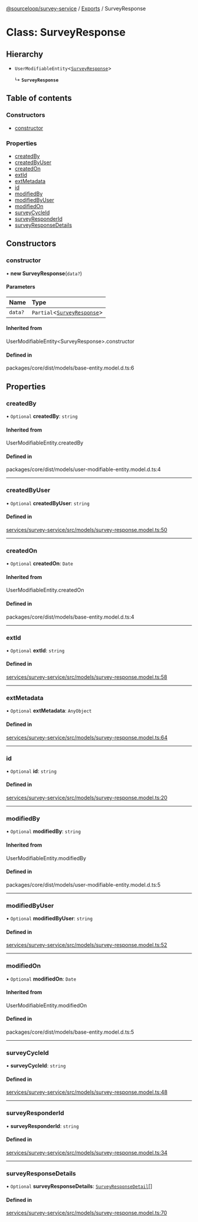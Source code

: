 [@sourceloop/survey-service](../README.md) / [Exports](../modules.md) / SurveyResponse

# Class: SurveyResponse

## Hierarchy

- `UserModifiableEntity`<[`SurveyResponse`](SurveyResponse.md)\>

  ↳ **`SurveyResponse`**

## Table of contents

### Constructors

- [constructor](SurveyResponse.md#constructor)

### Properties

- [createdBy](SurveyResponse.md#createdby)
- [createdByUser](SurveyResponse.md#createdbyuser)
- [createdOn](SurveyResponse.md#createdon)
- [extId](SurveyResponse.md#extid)
- [extMetadata](SurveyResponse.md#extmetadata)
- [id](SurveyResponse.md#id)
- [modifiedBy](SurveyResponse.md#modifiedby)
- [modifiedByUser](SurveyResponse.md#modifiedbyuser)
- [modifiedOn](SurveyResponse.md#modifiedon)
- [surveyCycleId](SurveyResponse.md#surveycycleid)
- [surveyResponderId](SurveyResponse.md#surveyresponderid)
- [surveyResponseDetails](SurveyResponse.md#surveyresponsedetails)

## Constructors

### constructor

• **new SurveyResponse**(`data?`)

#### Parameters

| Name | Type |
| :------ | :------ |
| `data?` | `Partial`<[`SurveyResponse`](SurveyResponse.md)\> |

#### Inherited from

UserModifiableEntity<SurveyResponse\>.constructor

#### Defined in

packages/core/dist/models/base-entity.model.d.ts:6

## Properties

### createdBy

• `Optional` **createdBy**: `string`

#### Inherited from

UserModifiableEntity.createdBy

#### Defined in

packages/core/dist/models/user-modifiable-entity.model.d.ts:4

___

### createdByUser

• `Optional` **createdByUser**: `string`

#### Defined in

[services/survey-service/src/models/survey-response.model.ts:50](https://github.com/sourcefuse/loopback4-microservice-catalog/blob/93a7f917/services/survey-service/src/models/survey-response.model.ts#L50)

___

### createdOn

• `Optional` **createdOn**: `Date`

#### Inherited from

UserModifiableEntity.createdOn

#### Defined in

packages/core/dist/models/base-entity.model.d.ts:4

___

### extId

• `Optional` **extId**: `string`

#### Defined in

[services/survey-service/src/models/survey-response.model.ts:58](https://github.com/sourcefuse/loopback4-microservice-catalog/blob/93a7f917/services/survey-service/src/models/survey-response.model.ts#L58)

___

### extMetadata

• `Optional` **extMetadata**: `AnyObject`

#### Defined in

[services/survey-service/src/models/survey-response.model.ts:64](https://github.com/sourcefuse/loopback4-microservice-catalog/blob/93a7f917/services/survey-service/src/models/survey-response.model.ts#L64)

___

### id

• `Optional` **id**: `string`

#### Defined in

[services/survey-service/src/models/survey-response.model.ts:20](https://github.com/sourcefuse/loopback4-microservice-catalog/blob/93a7f917/services/survey-service/src/models/survey-response.model.ts#L20)

___

### modifiedBy

• `Optional` **modifiedBy**: `string`

#### Inherited from

UserModifiableEntity.modifiedBy

#### Defined in

packages/core/dist/models/user-modifiable-entity.model.d.ts:5

___

### modifiedByUser

• `Optional` **modifiedByUser**: `string`

#### Defined in

[services/survey-service/src/models/survey-response.model.ts:52](https://github.com/sourcefuse/loopback4-microservice-catalog/blob/93a7f917/services/survey-service/src/models/survey-response.model.ts#L52)

___

### modifiedOn

• `Optional` **modifiedOn**: `Date`

#### Inherited from

UserModifiableEntity.modifiedOn

#### Defined in

packages/core/dist/models/base-entity.model.d.ts:5

___

### surveyCycleId

• **surveyCycleId**: `string`

#### Defined in

[services/survey-service/src/models/survey-response.model.ts:48](https://github.com/sourcefuse/loopback4-microservice-catalog/blob/93a7f917/services/survey-service/src/models/survey-response.model.ts#L48)

___

### surveyResponderId

• **surveyResponderId**: `string`

#### Defined in

[services/survey-service/src/models/survey-response.model.ts:34](https://github.com/sourcefuse/loopback4-microservice-catalog/blob/93a7f917/services/survey-service/src/models/survey-response.model.ts#L34)

___

### surveyResponseDetails

• `Optional` **surveyResponseDetails**: [`SurveyResponseDetail`](SurveyResponseDetail.md)[]

#### Defined in

[services/survey-service/src/models/survey-response.model.ts:70](https://github.com/sourcefuse/loopback4-microservice-catalog/blob/93a7f917/services/survey-service/src/models/survey-response.model.ts#L70)
